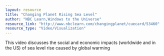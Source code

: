 ```yaml
---
layout: resource
title: "Changing Planet Rising Sea Level"
author: "NBC Learn,Windows to the Universe"
resource_link: "http://www.nbclearn.com/changingplanet/cuecard/53460"
resource_type: "Video/Visualization"
---
```


This video discusses the social and economic impacts (worldwide and in the US) of sea level rise caused by global warming
